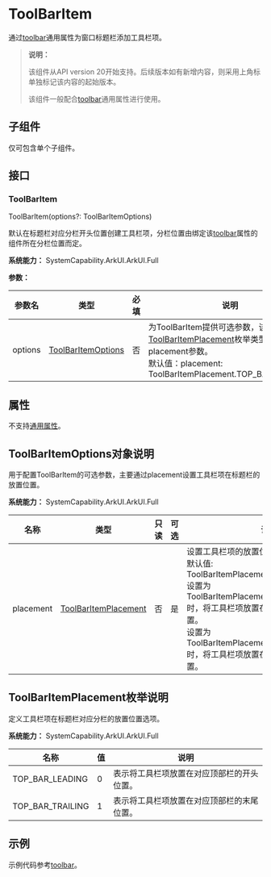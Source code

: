 # ToolBarItem
<!--Kit: ArkUI-->
<!--Subsystem: ArkUI-->
<!--Owner: @CCFFWW-->
<!--Designer: @yangfan229-->
<!--Tester: @lxl007-->
<!--Adviser: @HelloCrease-->

通过[toolbar](ts-universal-attributes-toolbar.md#toolbar)通用属性为窗口标题栏添加工具栏项。

>  **说明：**
>
>  该组件从API version 20开始支持。后续版本如有新增内容，则采用上角标单独标记该内容的起始版本。
>
>  该组件一般配合[toolbar](ts-universal-attributes-toolbar.md#toolbar)通用属性进行使用。


## 子组件

仅可包含单个子组件。

## 接口

### ToolBarItem

ToolBarItem(options?: ToolBarItemOptions)

默认在标题栏对应分栏开头位置创建工具栏项，分栏位置由绑定该[toolbar](ts-universal-attributes-toolbar.md#toolbar)属性的组件所在分栏位置而定。

**系统能力：** SystemCapability.ArkUI.ArkUI.Full

**参数：**

| 参数名  | 类型                                              | 必填 | 说明                                                         |
| ------- | ------------------------------------------------- | ---- | ------------------------------------------------------------ |
| options | [ToolBarItemOptions](#toolbaritemoptions对象说明) | 否   | 为ToolBarItem提供可选参数，该对象内含有[ToolBarItemPlacement](#toolbaritemplacement枚举说明)枚举类型的placement参数。<br/>默认值：placement: ToolBarItemPlacement.TOP_BAR_LEADING |

## 属性

不支持[通用属性](ts-component-general-attributes.md)。

## ToolBarItemOptions对象说明

用于配置ToolBarItem的可选参数，主要通过placement设置工具栏项在标题栏的放置位置。

**系统能力：** SystemCapability.ArkUI.ArkUI.Full

| 名称      | 类型                                                  | 只读 | 可选 | 说明                                                         |
| --------- | -------------------------------------------- | --------- | ---- | ------------------------------------------------------------ |
| placement | [ToolBarItemPlacement](#toolbaritemplacement枚举说明) | 否 | 是   | 设置工具栏项的放置位置。<br/>默认值: ToolBarItemPlacement.TOP_BAR_LEADING<br/>设置为ToolBarItemPlacement.TOP_BAR_LEADING时，将工具栏项放置在对应顶部栏的开头位置。<br/>设置为ToolBarItemPlacement.TOP_BAR_TRAILING时，将工具栏项放置在对应顶部栏的末尾位置。<br/> |

## ToolBarItemPlacement枚举说明

定义工具栏项在标题栏对应分栏的放置位置选项。

**系统能力：** SystemCapability.ArkUI.ArkUI.Full

| 名称             | 值   | 说明                                       |
| ---------------- | ---- | ------------------------------------------ |
| TOP_BAR_LEADING  | 0    | 表示将工具栏项放置在对应顶部栏的开头位置。 |
| TOP_BAR_TRAILING | 1    | 表示将工具栏项放置在对应顶部栏的末尾位置。 |

## 示例

示例代码参考[toolbar](ts-universal-attributes-toolbar.md#示例)。